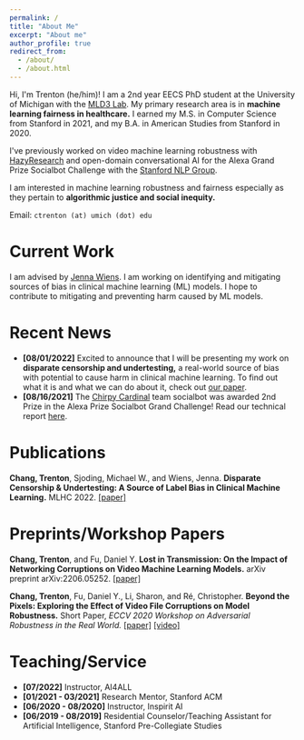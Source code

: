 ```yaml
---
permalink: /
title: "About Me"
excerpt: "About me"
author_profile: true
redirect_from: 
  - /about/
  - /about.html
---
```


Hi, I'm Trenton (he/him)! I am a 2nd year EECS PhD student at the University of Michigan with the [MLD3 Lab](https://wiens-group.engin.umich.edu/). My primary research area is in **machine learning fairness in healthcare.** I earned my M.S. in Computer Science from Stanford in 2021, and my B.A. in American Studies from Stanford in 2020.

I've previously worked on video machine learning robustness with [HazyResearch](hazyresearch.stanford.edu/) and open-domain conversational AI for the Alexa Grand Prize Socialbot Challenge with the [Stanford NLP Group](https://stanfordnlp.github.io/chirpycardinal/).

I am interested in machine learning robustness and fairness especially as they pertain to **algorithmic justice and social inequity.** 

Email: `ctrenton (at) umich (dot) edu`

Current Work
======

I am advised by [Jenna Wiens](http://www-personal.umich.edu/~wiensj/). I am working on identifying and mitigating sources of bias in clinical machine learning (ML) models. I hope to contribute to mitigating and preventing harm caused by ML models.

Recent News
======

* **[08/01/2022]** Excited to announce that I will be presenting my work on **disparate censorship and undertesting,** a real-world source of bias with potential to cause harm in clinical machine learning. To find out what it is and what we can do about it, check out [our paper](/files/mlhc2022_disparatecensorship.pdf). 
* **[08/16/2021]** The [Chirpy Cardinal](https://stanfordnlp.github.io/chirpycardinal/) team socialbot was awarded 2nd Prize in the Alexa Prize Socialbot Grand Challenge! Read our technical report [here](/files/alexa_prize_report.pdf).

Publications
======

**Chang, Trenton**, Sjoding, Michael W., and Wiens, Jenna. **Disparate Censorship & Undertesting: A Source of Label Bias in Clinical Machine Learning.** MLHC 2022. [[paper]](/files/mlhc2022_disparatecensorship.pdf)

Preprints/Workshop Papers
======

**Chang, Trenton**, and Fu, Daniel Y. **Lost in Transmission: On the Impact of Networking Corruptions on Video Machine Learning Models.** arXiv preprint arXiv:2206.05252. [[paper]](https://arxiv.org/pdf/2206.05252.pdf)

**Chang, Trenton**, Fu, Daniel Y., Li, Sharon, and Ré, Christopher. **Beyond the Pixels: Exploring the Effect of Video File Corruptions on Model Robustness.** Short Paper, *ECCV 2020 Workshop on Adversarial Robustness in the Real World.* [[paper]](http://pages.cs.wisc.edu/~sharonli/publications/video-corruption.pdf) [[video]](https://www.youtube.com/watch?v=RXYD4jMZyV0)

Teaching/Service
======
* **[07/2022]** Instructor, AI4ALL
* **[01/2021 - 03/2021]** Research Mentor, Stanford ACM
* **[06/2020 - 08/2020]** Instructor, Inspirit AI
* **[06/2019 - 08/2019]** Residential Counselor/Teaching Assistant for Artificial Intelligence, Stanford Pre-Collegiate Studies




